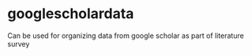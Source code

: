# googlescholardata
Can be used for organizing data from google scholar as part of literature survey
